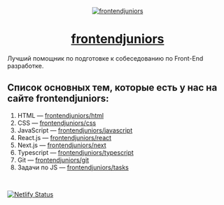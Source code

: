 <div align="center">
  <a href="https://frontendjuniors.netlify.app/" target="_blank">
    <img src="https://frontendjuniors.netlify.app/images/fj.png" alt="frontendjuniors" />
  </a>
</div>

<div align="center">
  <h1>   <a href="https://frontendjuniors.netlify.app/" >frontendjuniors </a> </h1>
</div>

<p> Лучший помощник по подготовке к собеседованию по Front-End разработке. </p>

## Список основных тем, которые есть у нас на сайте frontendjuniors: 

<ol>
  <li> HTML — <a href="https://frontendjuniors.netlify.app/html" target="_blank"> frontendjuniors/html </a> </li>
  <li> CSS —  <a href="https://frontendjuniors.netlify.app/css" target="_blank"> frontendjuniors/css </a> </li>
  <li> JavaScript — <a href="https://frontendjuniors.netlify.app/javascript" target="_blank"> frontendjuniors/javascript </a> </li>
  <li> React.js —  <a href="https://frontendjuniors.netlify.app/react" target="_blank"> frontendjuniors/react </a> </li>
  <li> Next.js — <a href="https://frontendjuniors.netlify.app/next" target="_blank"> frontendjuniors/next </a> </li>
  <li> Typescript — <a href="https://frontendjuniors.netlify.app/typescript" target="_blank"> frontendjuniors/typescript </a> </li>
  <li> Git — <a href="https://frontendjuniors.netlify.app/git" target="_blank"> frontendjuniors/git </a> </li>
  <li> Задачи по JS — <a href="https://frontendjuniors.netlify.app/tasks" target="_blank"> frontendjuniors/tasks </a> </li>
</ol>

<br />

[![Netlify Status](https://api.netlify.com/api/v1/badges/7f486aa3-9f99-4399-913e-0b88e04da589/deploy-status)](https://app.netlify.com/sites/frontendjuniors/deploys)

